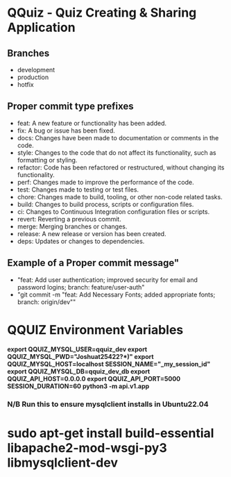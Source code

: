 # QQuiz - Quiz Creating & Sharing Application

## Branches
- development
- production
- hotfix

## Proper commit type prefixes
- feat: A new feature or functionality has been added.
- fix: A bug or issue has been fixed.
- docs: Changes have been made to documentation or comments in the code.
- style: Changes to the code that do not affect its functionality, such as formatting or styling.
- refactor: Code has been refactored or restructured, without changing its functionality.
- perf: Changes made to improve the performance of the code.
- test: Changes made to testing or test files.
- chore: Changes made to build, tooling, or other non-code related tasks.
- build: Changes to build process, scripts or configuration files.
- ci: Changes to Continuous Integration configuration files or scripts.
- revert: Reverting a previous commit.
- merge: Merging branches or changes.
- release: A new release or version has been created.
- deps: Updates or changes to dependencies.

## Example of a Proper commit message"
- "feat: Add user authentication; improved security for email and password logins; branch: feature/user-auth"
- "git commit -m "feat: Add Necessary Fonts; added appropriate fonts; branch: origin/dev""

# QQUIZ Environment Variables
#### export QQUIZ_MYSQL_USER=qquiz_dev export QQUIZ_MYSQL_PWD="Joshuat25422?*)" export QQUIZ_MYSQL_HOST=localhost SESSION_NAME="_my_session_id" export QQUIZ_MYSQL_DB=qquiz_dev_db export QQUIZ_API_HOST=0.0.0.0 export QQUIZ_API_PORT=5000 SESSION_DURATION=60 python3 -m api.v1.app

### N/B Run this to ensure mysqlclient installs in Ubuntu22.04
# sudo apt-get install build-essential libapache2-mod-wsgi-py3 libmysqlclient-dev